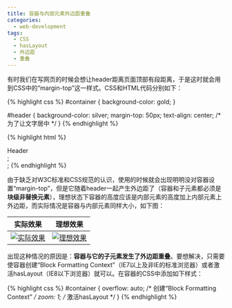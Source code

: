 ```yaml
---
title: 容器与内部元素外边距重叠
categories:
  - web-development
tags:
  - CSS
  - hasLayout
  - 外边距
  - 重叠
---
```


有时我们在写网页的时候会想让header距离页面顶部有段距离，于是这时就会用到CSS中的“margin-top”这一样式。CSS和HTML代码分别如下：

{% highlight css %}
#container {
  background-color: gold;
}

#header {
  background-color: silver;
  margin-top: 50px;
  text-align: center;     /* 为了让文字居中 */
}
{% endhighlight %}

{% highlight html %}
<div id="container">
  <div id="header">Header</div>;
</div>;
{% endhighlight %}

由于缺乏对W3C标准和CSS规范的认识，使用的时候就会出现明明没对容器设置“margin-top”，但是它随着header一起产生外边距了（容器和子元素都必须是**块级非替换元素**），理想状态下容器的高度应该是内部元素的高度加上内部元素上外边距，而实际情况是容器与内部元素同样大小，如下图：

实际效果 | 理想效果
-------- | --------
[![实际效果](http://pic.yupoo.com/ourai_v/BqHGTXMD/6iFwU.png)](http://pic.yupoo.com/ourai_v/BqHGTXMD/6iFwU.png "实际效果（点击看大图）") | [![理想效果](http://pic.yupoo.com/ourai_v/BqHGUaVf/EmEen.png)](http://pic.yupoo.com/ourai_v/BqHGUaVf/EmEen.png "理想效果（点击看大图）")

出现这种情况的原因是：**容器与它的子元素发生了外边距重叠**。要想解决，只需要使容器创建“Block Formatting Context”（IE7以上及非IE的标准浏览器）或者激活hasLayout（IE8以下浏览器）就可以。在容器的CSS中添加如下样式：

{% highlight css %}
#container {
  overflow: auto;   /* 创建“Block Formatting Context” */
  zoom: 1;          /* 激活hasLayout */
}
{% endhighlight %}
